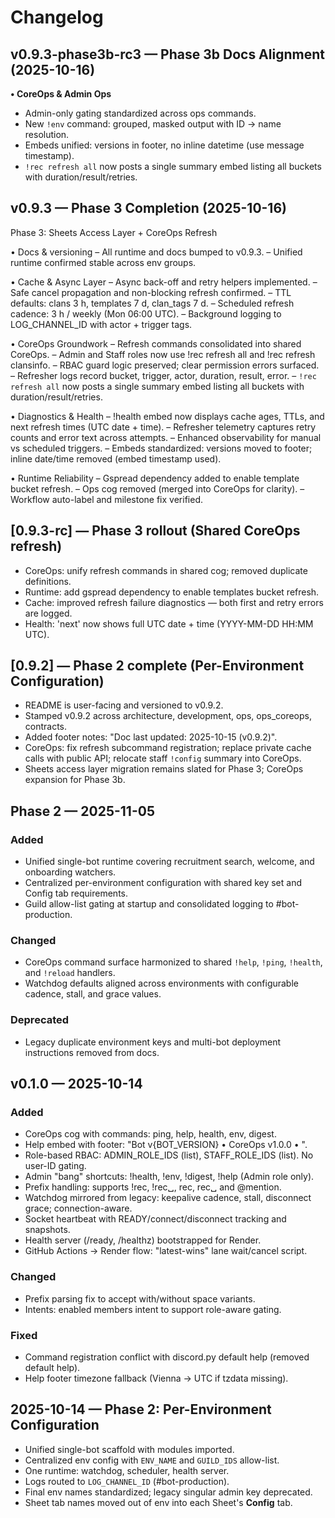 # Changelog

## v0.9.3-phase3b-rc3 — Phase 3b Docs Alignment (2025-10-16)

**• CoreOps & Admin Ops**
- Admin-only gating standardized across ops commands.
- New `!env` command: grouped, masked output with ID → name resolution.
- Embeds unified: versions in footer, no inline datetime (use message timestamp).
- `!rec refresh all` now posts a single summary embed listing all buckets with duration/result/retries.

## v0.9.3 — Phase 3 Completion (2025-10-16)

Phase 3: Sheets Access Layer + CoreOps Refresh

• Docs & versioning
– All runtime and docs bumped to v0.9.3.
– Unified runtime confirmed stable across env groups.

• Cache & Async Layer
– Async back-off and retry helpers implemented.
– Safe cancel propagation and non-blocking refresh confirmed.
– TTL defaults: clans 3 h, templates 7 d, clan_tags 7 d.
– Scheduled refresh cadence: 3 h / weekly (Mon 06:00 UTC).
– Background logging to LOG_CHANNEL_ID with actor + trigger tags.

• CoreOps Groundwork
– Refresh commands consolidated into shared CoreOps.
– Admin and Staff roles now use !rec refresh all and !rec refresh clansinfo.
– RBAC guard logic preserved; clear permission errors surfaced.
– Refresher logs record bucket, trigger, actor, duration, result, error.
– `!rec refresh all` now posts a single summary embed listing all buckets with duration/result/retries.

• Diagnostics & Health
– !health embed now displays cache ages, TTLs, and next refresh times (UTC date + time).
– Refresher telemetry captures retry counts and error text across attempts.
– Enhanced observability for manual vs scheduled triggers.
– Embeds standardized: versions moved to footer; inline date/time removed (embed timestamp used).

• Runtime Reliability
– Gspread dependency added to enable template bucket refresh.
– Ops cog removed (merged into CoreOps for clarity).
– Workflow auto-label and milestone fix verified.

## [0.9.3-rc] — Phase 3 rollout (Shared CoreOps refresh)

- CoreOps: unify refresh commands in shared cog; removed duplicate definitions.
- Runtime: add gspread dependency to enable templates bucket refresh.
- Cache: improved refresh failure diagnostics — both first and retry errors are logged.
- Health: 'next' now shows full UTC date + time (YYYY-MM-DD HH:MM UTC).

## [0.9.2] — Phase 2 complete (Per-Environment Configuration)

- README is user-facing and versioned to v0.9.2.
- Stamped v0.9.2 across architecture, development, ops, ops_coreops, contracts.
- Added footer notes: "Doc last updated: 2025-10-15 (v0.9.2)".
- CoreOps: fix refresh subcommand registration; replace private cache calls with public API; relocate staff `!config` summary into CoreOps.
- Sheets access layer migration remains slated for Phase 3; CoreOps expansion for Phase 3b.

## Phase 2 — 2025-11-05

### Added
- Unified single-bot runtime covering recruitment search, welcome, and onboarding watchers.
- Centralized per-environment configuration with shared key set and Config tab requirements.
- Guild allow-list gating at startup and consolidated logging to #bot-production.

### Changed
- CoreOps command surface harmonized to shared `!help`, `!ping`, `!health`, and `!reload` handlers.
- Watchdog defaults aligned across environments with configurable cadence, stall, and grace values.

### Deprecated
- Legacy duplicate environment keys and multi-bot deployment instructions removed from docs.

## v0.1.0 — 2025-10-14

### Added
- CoreOps cog with commands: ping, help, health, env, digest.
- Help embed with footer: "Bot v{BOT_VERSION} • CoreOps v1.0.0 • <Vienna or UTC time>".
- Role-based RBAC: ADMIN_ROLE_IDS (list), STAFF_ROLE_IDS (list). No user-ID gating.
- Admin "bang" shortcuts: !health, !env, !digest, !help (Admin role only).
- Prefix handling: supports !rec, !rec␣, rec, rec␣ and @mention.
- Watchdog mirrored from legacy: keepalive cadence, stall, disconnect grace; connection-aware.
- Socket heartbeat with READY/connect/disconnect tracking and snapshots.
- Health server (/ready, /healthz) bootstrapped for Render.
- GitHub Actions → Render flow: "latest-wins" lane wait/cancel script.

### Changed
- Prefix parsing fix to accept with/without space variants.
- Intents: enabled members intent to support role-aware gating.

### Fixed
- Command registration conflict with discord.py default help (removed default help).
- Help footer timezone fallback (Vienna → UTC if tzdata missing).

## 2025-10-14 — Phase 2: Per-Environment Configuration
- Unified single-bot scaffold with modules imported.
- Centralized env config with `ENV_NAME` and `GUILD_IDS` allow-list.
- One runtime: watchdog, scheduler, health server.
- Logs routed to `LOG_CHANNEL_ID` (#bot-production).
- Final env names standardized; legacy singular admin key deprecated.
- Sheet tab names moved out of env into each Sheet's **Config** tab.
